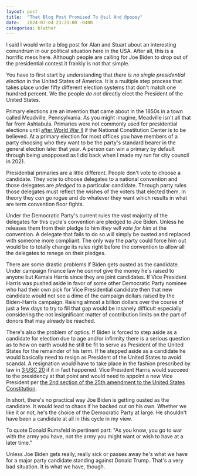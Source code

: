 ```yaml
---
layout: post
title:  "That Blog Post Promised To @sil And @popey"
date:   2024-07-04 23:33:00 -0400
categories: blather
---
```

I said I would write a blog post for Alan and Stuart about an interesting conundrum in our political situation here in the USA.  After all, this is a horrific mess here.  Although people are calling for Joe Biden to drop out of the presidential contest it frankly is not that simple.

You have to first start by understanding that *there is no single presidential election* in the United States of America.  It is a multiple step process that takes place under fifty different election systems that don't match one hundred percent.  We the people *do not* directly elect the President of the United States.

Primary elections are an invention that came about in the 1850s in a town called Meadville, Pennsylvania.  As you might imagine, Meadville isn't all that far from Ashtabula.  Primaries were not commonly used for presidential elections until [after World War II](https://constitutioncenter.org/blog/a-brief-history-of-presidential-primaries) if the National Constitution Center is to be believed.  At a primary election for most offices you have members of a party choosing who they want to be the party's standard bearer in the general election later that year.  A person can win a primary by default through being unopposed as I did back when I made my run for city council in 2021.

Presidential primaries are a little different.  People don't vote to choose a candidate.  They vote to choose delegates to a national convention and those delegates are *pledged* to a particular candidate.  Through party rules those delegates must reflect the wishes of the voters that elected them.  In theory they *can* go rogue and do whatever they want which results in what are term convention floor fights.

Under the Democratic Party's current rules the vast majority of the delegates for this cycle's convention are pledged to Joe Biden.  Unless he releases them from their pledge to him *they will vote for him* at the convention.  A delegate that fails to do so will simply be ousted and replaced with someone more compliant.  The only way the party could force him out would be to totally change its rules right before the convention to allow all the delegates to renege on their pledges.

There are some drastic problems if Biden gets ousted as the candidate.  Under campaign finance law he *cannot* give the money he's raised to anyone but Kamala Harris since they are joint candidates.  If Vice President Harris was pushed aside in favor of some other Democratic Party nominee who had their own pick for Vice Presidential candidate then that new candidate would not see a dime of the campaign dollars raised by the Biden-Harris campaign.  Raising almost a billion dollars over the course of just a few days to try to fill that gap would be insanely difficult especially considering the not insignificant matter of contribution limits on the part of donors that may already be reached.

There's also the problem of optics.  If Biden is forced to step aside as a candidate for election due to age and/or infirmity there is a serious question as to how on earth would he still be fit to serve as President of the United States for the remainder of his term.  If he stepped aside as a candidate he would basically need to resign as President of the United States to avoid scandal.  A resignation would have to take place in the fashion prescribed by law in [3 USC 20](https://uscode.house.gov/view.xhtml?req=granuleid:USC-prelim-title3-section20&num=0&edition=prelim) if it in fact happened.  Vice President Harris would succeed to the presidency at that point and would need to appoint a new Vice President per [the 2nd section of the 25th amendment to the United States Constitution](https://constitution.congress.gov/constitution/amendment-25/).

In short, there's no practical way Joe Biden is getting ousted as the candidate.  It would lead to chaos if he backed out on his own.  Whether we like it or not, he's the choice of the Democratic Party at large.  He shouldn't have been a candidate at all in this cycle in my view.

To quote Donald Rumsfeld in pertinent part: "As you know, you go to war with the army you have, not the army you might want or wish to have at a later time."

Unless Joe Biden gets really, really sick or passes away he's what we have for a major party candidate standing against Donald Trump.  That's a very bad situation.  It is what we have, though.
